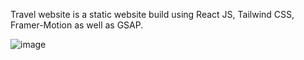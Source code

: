 
Travel website is a static website build using React JS, Tailwind CSS, Framer-Motion as well as GSAP.

![image](https://github.com/user-attachments/assets/a581da56-c2cc-4b6f-b94a-bfbd6a0bc82c)
